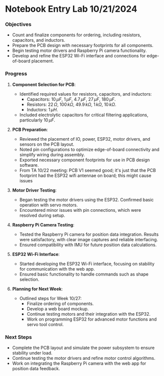 # Notebook Entry Lab 10/21/2024

### **Objectives**
- Count and finalize components for ordering, including resistors, capacitors, and inductors.
- Prepare the PCB design with necessary footprints for all components.
- Begin testing motor drivers and Raspberry Pi camera functionality.
- Develop and refine the ESP32 Wi-Fi interface and connections for edge-of-board placement.

### **Progress**
1. **Component Selection for PCB**:
   - Identified required values for resistors, capacitors, and inductors:
     - Capacitors: $10 \, \mu F$, $1 \, \mu F$, $4.7 \, \mu F$, $27 \, \mu F$, $180 \, \mu F$.
     - Resistors: $22 \, \Omega$, $100 \, k\Omega$, $49.9 \, k\Omega$, $1 \, k\Omega$, $10 \, k\Omega$.
     - Inductors: $1 \, \mu H$.
   - Included electrolytic capacitors for critical filtering applications, particularly $10 \, \mu F$.

2. **PCB Preparation**:
   - Reviewed the placement of IO, power, ESP32, motor drivers, and sensors on the PCB layout.
   - Noted pin configurations to optimize edge-of-board connectivity and simplify wiring during assembly.
   - Exported necessary component footprints for use in PCB design software.
   - From TA 10/22 meeting: PCB V1 seemed good; it's just that the PCB footprint had the ESP32 wifi antennae on board; this might cause issues

3. **Motor Driver Testing**:
   - Began testing the motor drivers using the ESP32. Confirmed basic operation with servo motors.
   - Encountered minor issues with pin connections, which were resolved during setup.

4. **Raspberry Pi Camera Testing**:
   - Tested the Raspberry Pi camera for position data integration. Results were satisfactory, with clear image captures and reliable interfacing.
   - Ensured compatibility with IMU for future position data calculations.

5. **ESP32 Wi-Fi Interface**:
   - Started developing the ESP32 Wi-Fi interface, focusing on stability for communication with the web app.
   - Ensured basic functionality to handle commands such as shape selection.

6. **Planning for Next Week**:
   - Outlined steps for Week 10/27:
     - Finalize ordering of components.
     - Develop a web board mockup.
     - Continue testing motors and their integration with the ESP32.
     - Work on programming ESP32 for advanced motor functions and servo tool control.

### **Next Steps**
- Complete the PCB layout and simulate the power subsystem to ensure stability under load.
- Continue testing the motor drivers and refine motor control algorithms.
- Work on integrating the Raspberry Pi camera with the web app for position data feedback.